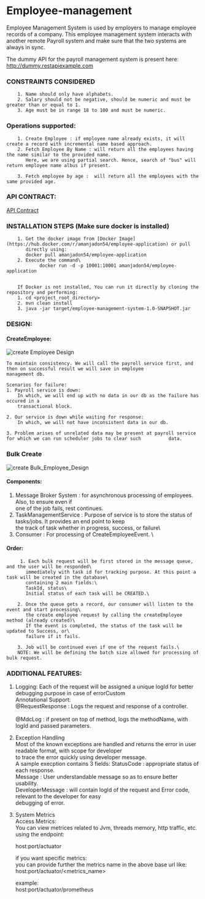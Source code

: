 # Employee-management
Employee Management System is used by employers to manage employee records of a company. This employee management system interacts with another
remote Payroll system and make sure that the two systems are always in sync. 

The dummy API for the payroll management system is present here: http://dummy.restapiexample.com

### CONSTRAINTS CONSIDERED
        1. Name should only have alphabets.
        2. Salary should not be negative, should be numeric and must be greater than or equal to 1.
        3. Age must be in range 18 to 100 and must be numeric.
   

### Operations supported:
        1. Create Employee : if employee name already exists, it will create a record with incremental name based approach.
        2. Fetch Employee By Name : will return all the employees having the name similar to the provided name.
           Here, we are using partial search. Hence, search of "bus" will return employee name albus if present.
                           
        3. Fetch employee by age :  will return all the employees with the same provided age.

### API CONTRACT:
[API Contract](https://documenter.getpostman.com/view/9464343/SzmiWbmS)

### INSTALLATION STEPS (Make sure docker is installed)
        1. Get the docker image from [Docker Image](https://hub.docker.com/r/amanjadon54/employee-application) or pull
           directly using:
           docker pull amanjadon54/employee-application
        2. Execute the command\
                docker run -d -p 10001:10001 amanjadon54/employee-application

       
        If Docker is not installed, You can run it directly by cloning the repository and performing:
        1. cd <project_root_directory>
        2. mvn clean install
        3. java -jar target/employee-management-system-1.0-SNAPSHOT.jar


### DESIGN:
#### CreateEmployee:

![create Employee Design](https://github.com/amanjadon54/employee-management/blob/master/design/cretateEmployeeDesign.png?raw=true)

    To maintain consistency. We will call the payroll service first, and then on successful result we will save in employee
    management db.
   
    Scenarios for failure:
    1. Payroll service is down:
        In which, we will end up with no data in our db as the failure has occured in a
        transactional block.
       
    2. Our service is down while waiting for response:
        In which, we will not have inconsistent data in our db.

    3. Problem arises of unrelated data may be present at payroll service for which we can run scheduler jobs to clear such          data.

### Bulk Create

![create Bulk_Employee_Design](https://github.com/amanjadon54/employee-management/blob/master/design/createBulkEmployeeDesign.png?raw=true)

#### Components:
1. Message Broker System : for asynchronous processing of employees. Also, to ensure even if\
one of the job fails, rest continues.
2. TaskManagementService : Purpose of service is to store the status of tasks/jobs. It provides an end point to keep\
the track of task whether in progress, success, or failure\
3. Consumer : For processing of CreateEmployeeEvent. \

#### Order:
         1. Each bulk request will be first stored in the message queue, and the user will be responded\
           immediately with task id for tracking purpose. At this point a task will be created in the database\
           containing 2 main fields:\
           TaskId, status\
           Initial status of each task will be CREATED.\
       
        2. Once the queue gets a record, our consumer will listen to the event and start processing\
           the create employee request by calling the createEmployee method (already created)\
           If the event is completed, the status of the task will be updated to Success, or\
           failure if it fails.
       
        3. Job will be continued even if one of the request fails.\
        NOTE: We will be defining the batch size allowed for processing of bulk request.

### ADDITIONAL FEATURES:
1. Logging:
Each of the request will be assigned a unique logId for better debugging purpose in case of errorCustom\
 Annotational Support:\
        @RequestResponse : Logs the request and response of a controller.\
        \
        @MdcLog : if present on top of method, logs the methodName, with logId and passed parameters.

2. Exception Handling\
    Most of the known exceptions are handled and returns the error in user readable format, with scope for developer\
    to trace the error quickly using developer message.\
    A sample execption contains 3 fields:
        StatusCode : appropriate status of each response.\
        Message : User understandable message so as to ensure better usability.\
        DeveloperMessage : will contain logId of the request and Error code, relevant to the developer for easy\
                           debugging of error.
   
3. System Metrics\
    Access Metrics:\
    You can view metrices related to Jvm, threads memory, http traffic, etc. using the endpoint:
   
    host:port/actuator
   
    if you want specific metrics:\
    you can provide further the metrics name in the above base url like:
    host:port/actuator/<metrics_name>
   
    example:\
    host:port/actuator/prometheus